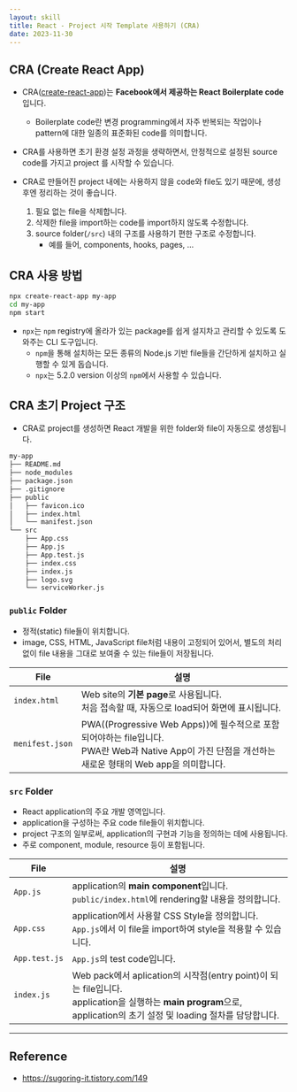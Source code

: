 ```yaml
---
layout: skill
title: React - Project 시작 Template 사용하기 (CRA)
date: 2023-11-30
---
```





## CRA (Create React App)

- CRA([create-react-app](https://github.com/facebook/create-react-app))는 **Facebook에서 제공하는 React Boilerplate code**입니다.
    - Boilerplate code란 변경 programming에서 자주 반복되는 작업이나 pattern에 대한 일종의 표준화된 code를 의미합니다.

- CRA를 사용하면 초기 환경 설정 과정을 생략하면서, 안정적으로 설정된 source code를 가지고 project 를 시작할 수 있습니다.

- CRA로 만들어진 project 내에는 사용하지 않을 code와 file도 있기 때문에, 생성 후엔 정리하는 것이 좋습니다.
    1. 필요 없는 file을 삭제합니다.
    2. 삭제한 file을 import하는 code를 import하지 않도록 수정합니다.
    3. source folder(`/src`) 내의 구조를 사용하기 편한 구조로 수정합니다.
        - 예를 들어, components, hooks, pages, ...


## CRA 사용 방법

```sh
npx create-react-app my-app
cd my-app
npm start
```

- `npx`는 `npm` registry에 올라가 있는 package를 쉽게 설지차고 관리할 수 있도록 도와주는 CLI 도구입니다.
    - `npm`을 통해 설치하는 모든 종류의 Node.js 기반 file들을 간단하게 설치하고 실행할 수 있게 돕습니다.
    - `npx`는 5.2.0 version 이상의 `npm`에서 사용할 수 있습니다.


## CRA 초기 Project 구조

- CRA로 project를 생성하면 React 개발을 위한 folder와 file이 자동으로 생성됩니다.

```txt
my-app
├── README.md
├── node_modules
├── package.json
├── .gitignore
├── public
│   ├── favicon.ico
│   ├── index.html
│   └── manifest.json
└── src
    ├── App.css
    ├── App.js
    ├── App.test.js
    ├── index.css
    ├── index.js
    ├── logo.svg
    └── serviceWorker.js
```


### `public` Folder

- 정적(static) file들이 위치합니다.
- image, CSS, HTML, JavaScript file처럼 내용이 고정되어 있어서, 별도의 처리 없이 file 내용을 그대로 보여줄 수 있는 file들이 저장됩니다.

| File | 설명 |
| --- | --- |
| `index.html` | Web site의 **기본 page**로 사용됩니다.<br>처음 접속할 때, 자동으로 load되어 화면에 표시됩니다. |
| `menifest.json` | PWA((Progressive Web Apps))에 필수적으로 포함되어야하는 file입니다.<br>PWA란 Web과 Native App이 가진 단점을 개선하는 새로운 형태의 Web app을 의미합니다. |


### `src` Folder

- React application의 주요 개발 영역입니다.
- application을 구성하는 주요 code file들이 위치합니다.
- project 구조의 일부로써, application의 구현과 기능을 정의하는 데에 사용됩니다.
- 주로 component, module, resource 등이 포함됩니다.

| File | 설명 |
| --- | --- |
| `App.js` | application의 **main component**입니다. `public/index.html`에 rendering할 내용을 정의합니다. |
| `App.css` | application에서 사용할 CSS Style을 정의합니다.<br>`App.js`에서 이 file을 import하여 style을 적용할 수 있습니다. |
| `App.test.js` | `App.js`의 test code입니다. |
| `index.js` | Web pack에서 aplication의 시작점(entry point)이 되는 file입니다.<br>application을 실행하는 **main program**으로, application의 초기 설정 및 loading 절차를 담당합니다. |




---




## Reference

- <https://sugoring-it.tistory.com/149>
